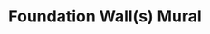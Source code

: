 ---
pid: VP63
title: Foundation Wall(s) Mural
location_transcription: prominent existing lots or acquired lots with surfaces to
  paint
zipcode: '62025'
outside_phl: 'Edwardsville IL '
neighborhood: 
age: '34'
age_range: 30-39
instagram: 
image_file_name: VP_63.jpg
proposal_transcription: |-
  Sculpture is expensive. Every other city has it too.

  Rodin is here.
  - Philly should employ ($)
  some local artists, residents and students, to paint a few, iconically related
  murals. (few words)
  This is a cheap project.
  -Only labor, paint, and
  some protection / maintenance.
  - THEMES broadly related to
  Philly / PA / metro
  -for adults-

  (not stupid kids tutorials)
topic: Art,Culture,Philadelphia
topic_summary: 0, 0, 0
type: 2D,Garden,Mural
keywords_other: employment, frugal, rodin
credit: Chris
image_labels: 
twitter: 
facebook: 
permalink: "/monuments/vp63/"
layout: item-page
---